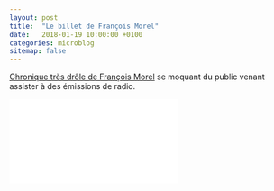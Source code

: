 ```yaml
---
layout: post
title:  "Le billet de François Morel"
date:   2018-01-19 10:00:00 +0100
categories: microblog
sitemap: false
---
```


[Chronique très drôle de François Morel](https://www.franceinter.fr/emissions/le-billet-de-francois-morel/le-billet-de-francois-morel-19-janvier-2018) se moquant du public venant assister à
des émissions de radio.

<div class="embed-responsive embed-responsive-16by9">
  <iframe class="embed-responsive-item" frameborder="0" src="//www.dailymotion.com/embed/video/x6dcndt" allowfullscreen allow="autoplay"></iframe>
</div>
